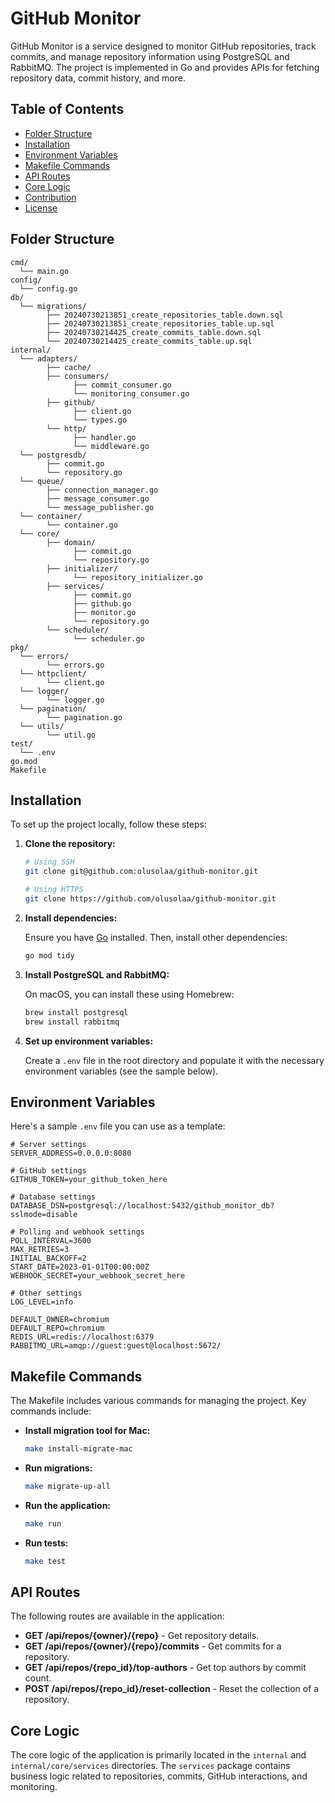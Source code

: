 
# GitHub Monitor

GitHub Monitor is a service designed to monitor GitHub repositories, track commits, and manage repository information using PostgreSQL and RabbitMQ. The project is implemented in Go and provides APIs for fetching repository data, commit history, and more.

## Table of Contents

- [Folder Structure](#folder-structure)
- [Installation](#installation)
- [Environment Variables](#environment-variables)
- [Makefile Commands](#makefile-commands)
- [API Routes](#api-routes)
- [Core Logic](#core-logic)
- [Contribution](#contribution)
- [License](#license)

## Folder Structure

```plaintext
cmd/
  └── main.go
config/
  └── config.go
db/
  └── migrations/
        ├── 20240730213851_create_repositories_table.down.sql
        ├── 20240730213851_create_repositories_table.up.sql
        ├── 20240730214425_create_commits_table.down.sql
        └── 20240730214425_create_commits_table.up.sql
internal/
  └── adapters/
        ├── cache/
        ├── consumers/
              ├── commit_consumer.go
              └── monitoring_consumer.go
        ├── github/
              ├── client.go
              └── types.go
        └── http/
              ├── handler.go
              └── middleware.go
  └── postgresdb/
        ├── commit.go
        └── repository.go
  └── queue/
        ├── connection_manager.go
        ├── message_consumer.go
        └── message_publisher.go
  └── container/
        └── container.go
  └── core/
        ├── domain/
              ├── commit.go
              └── repository.go
        ├── initializer/
              └── repository_initializer.go
        ├── services/
              ├── commit.go
              ├── github.go
              ├── monitor.go
              └── repository.go
        └── scheduler/
              └── scheduler.go
pkg/
  └── errors/
        └── errors.go
  └── httpclient/
        └── client.go
  └── logger/
        └── logger.go
  └── pagination/
        └── pagination.go
  └── utils/
        └── util.go
test/
  └── .env
go.mod
Makefile
```

## Installation

To set up the project locally, follow these steps:

1. **Clone the repository:**

    ```sh
    # Using SSH
    git clone git@github.com:olusolaa/github-monitor.git

    # Using HTTPS
    git clone https://github.com/olusolaa/github-monitor.git
    ```

2. **Install dependencies:**

    Ensure you have [Go](https://golang.org/doc/install) installed. Then, install other dependencies:

    ```sh
    go mod tidy
    ```

3. **Install PostgreSQL and RabbitMQ:**

    On macOS, you can install these using Homebrew:

    ```sh
    brew install postgresql
    brew install rabbitmq
    ```

4. **Set up environment variables:**

    Create a `.env` file in the root directory and populate it with the necessary environment variables (see the sample below).

## Environment Variables

Here's a sample `.env` file you can use as a template:

```env
# Server settings
SERVER_ADDRESS=0.0.0.0:8080

# GitHub settings
GITHUB_TOKEN=your_github_token_here

# Database settings
DATABASE_DSN=postgresql://localhost:5432/github_monitor_db?sslmode=disable

# Polling and webhook settings
POLL_INTERVAL=3600
MAX_RETRIES=3
INITIAL_BACKOFF=2
START_DATE=2023-01-01T00:00:00Z
WEBHOOK_SECRET=your_webhook_secret_here

# Other settings
LOG_LEVEL=info

DEFAULT_OWNER=chromium
DEFAULT_REPO=chromium
REDIS_URL=redis://localhost:6379
RABBITMQ_URL=amqp://guest:guest@localhost:5672/
```

## Makefile Commands

The Makefile includes various commands for managing the project. Key commands include:

- **Install migration tool for Mac:**
    ```sh
    make install-migrate-mac
    ```

- **Run migrations:**
    ```sh
    make migrate-up-all
    ```

- **Run the application:**
    ```sh
    make run
    ```

- **Run tests:**
    ```sh
    make test
    ```

## API Routes

The following routes are available in the application:

- **GET /api/repos/{owner}/{repo}** - Get repository details.
- **GET /api/repos/{owner}/{repo}/commits** - Get commits for a repository.
- **GET /api/repos/{repo_id}/top-authors** - Get top authors by commit count.
- **POST /api/repos/{repo_id}/reset-collection** - Reset the collection of a repository.

## Core Logic

The core logic of the application is primarily located in the `internal` and `internal/core/services` directories. The `services` package contains business logic related to repositories, commits, GitHub interactions, and monitoring.
